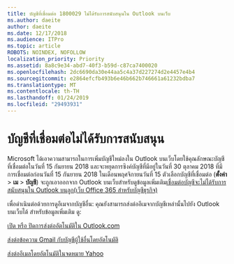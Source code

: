 ```yaml
---
title: บัญชีที่เชื่อมต่อ 1800029 ไม่ได้รับการสนับสนุนใน Outlook บนเว็บ
ms.author: daeite
author: daeite
ms.date: 12/17/2018
ms.audience: ITPro
ms.topic: article
ROBOTS: NOINDEX, NOFOLLOW
localization_priority: Priority
ms.assetid: 8a8c9e34-abd7-40f3-b59d-c87ca7400020
ms.openlocfilehash: 2dc6690da30e44aa5c4a37d227274d2e4457e4b4
ms.sourcegitcommit: e2864efcfb493b6e46b662b746661a61232bdba7
ms.translationtype: MT
ms.contentlocale: th-TH
ms.lasthandoff: 01/24/2019
ms.locfileid: "29493931"
---
```

# <a name="connected-accounts-are-no-longer-supported"></a>บัญชีที่เชื่อมต่อไม่ได้รับการสนับสนุน

Microsoft ได้เอาความสามารถในการเพิ่มบัญชีใหม่ลงใน Outlook บนเว็บโดยใช้คุณลักษณะบัญชีที่เชื่อมต่อในวันที่ 15 กันยายน 2018 และจะหยุดการซิงค์บัญชีที่มีอยู่ในวันที่ 30 ตุลาคม 2018 ที่มีการเชื่อมต่อก่อนวันที่ 15 กันยายน 2018 ในเดือนพฤศจิกายนวันที่ 15 ตัวเลือกบัญชีที่เชื่อมต่อ (**ตั้งค่า** \> **เม** \> **บัญชี**) จะถูกเอาออกจาก Outlook บนเว็บสำหรับดูข้อมูลเพิ่มเติม[เชื่อมต่อบัญชีจะไม่ได้รับการสนับสนุนใน Outlook บนลูก(เว็บ Office 365 สำหรับบัญชีธุรกิจ)](https://support.office.com/en-us/article/Connected-accounts-is-no-longer-supported-in-Outlook-on-the-web-Office-365-for-business-accounts-5cc526bf-e928-4a99-8b9f-5e089df7d887)
  
เพื่อดำเนินต่อด้วยการดูอีเมจากบัญชีอื่น: คุณยังสามารถส่งต่ออีเมจากบัญชีเหล่านั้นไปยัง Outlook บนเว็บได้ สำหรับข้อมูลเพิ่มเติม ดู:
  
[เปิด หรือ ปิดการส่งต่ออัตโนมัติใน Outlook.com](https://go.microsoft.com/fwlink/?linkid=2038346)
  
[ส่งต่อข้อความ Gmail กับบัญชีผู้ใช้อื่นโดยอัตโนมัติ](https://support.google.com/mail/answer/10957?hl=en)
  
[ส่งต่ออีเมลโดยอัตโนมัติในจดหมาย Yahoo](https://help.yahoo.com/kb/SLN22028.mdl?guccounter=1)
  

